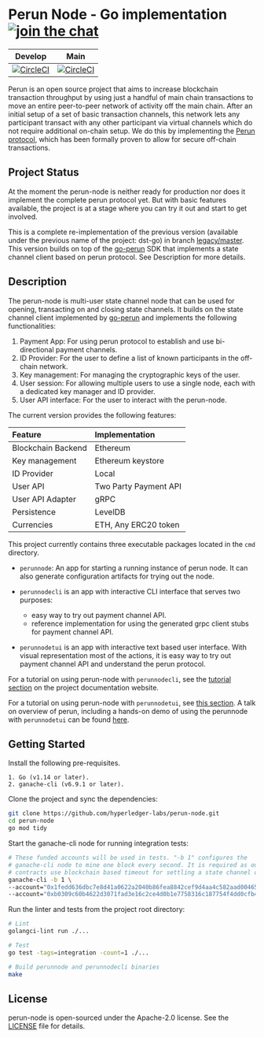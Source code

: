 # Perun Node - Go implementation [![join the chat][discord-image]][discord-url]

[discord-url]: https://discord.gg/hyperledger
[discord-image]: https://img.shields.io/badge/DISCORD-JOIN%20CHAT-green

| Develop | Main |
| :----: | :----: |
| [![CircleCI](https://circleci.com/gh/hyperledger-labs/perun-node/tree/develop.svg?style=shield)](https://circleci.com/gh/hyperledger-labs/perun-node/tree/develop) | [![CircleCI](https://circleci.com/gh/hyperledger-labs/perun-node/tree/main.svg?style=shield)](https://circleci.com/gh/hyperledger-labs/perun-node/tree/main) |

Perun is an open source project that aims to increase blockchain transaction
throughput by using just a handful of main chain transactions to move an entire
peer-to-peer network of activity off the main chain.  After an initial setup of
a set of basic transaction channels, this network lets any participant transact
with any other participant via virtual channels which do not require additional
on-chain setup.  We do this by implementing the 
[Perun protocol](https://perun.network/), which has been formally proven to
allow for secure off-chain transactions.


## Project Status

At the moment the perun-node is neither ready for production nor does it
implement the complete perun protocol yet. But with basic features available,
the project is at a stage where you can try it out and start to get involved.

This is a complete re-implementation of the previous version (available under
the previous name of the project: dst-go) in branch
[legacy/master](https://github.com/hyperledger-labs/perun-node/tree/legacy/master).
This version builds on top of the [go-perun](https://github.com/hyperledger-labs/go-perun) SDK that implements a state
channel client based on perun protocol. See Description for more details.

## Description

The perun-node is multi-user state channel node that can be used for opening,
transacting on and closing state channels. It builds on the state channel
client implemented by
[go-perun](https://github.com/hyperledger-labs/go-perun) and implements the
following functionalities:

1. Payment App: For using perun protocol to establish and use bi-directional
payment channels.
2. ID Provider: For the user to define a list of known participants in
the off-chain network.
3. Key management: For managing the cryptographic keys of the user.
4. User session: For allowing multiple users to use a single node, each with
a dedicated key manager and ID provider.
5. User API interface: For the user to interact with the perun-node.

The current version provides the following features:

|Feature | Implementation |
|:--|:--|
|Blockchain Backend|Ethereum|
|Key management|Ethereum keystore |
|ID Provider|Local |
|User API|Two Party Payment API |
|User API Adapter|gRPC |
|Persistence|LevelDB|
|Currencies|ETH, Any ERC20 token|

This project currently contains three executable packages located in the `cmd` directory.

- `perunnode`: An app for starting a running instance of perun node. It can
  also generate configuration artifacts for trying out the node.

- `perunnodecli` is an app with interactive CLI interface that serves two purposes:
    - easy way to try out payment channel API.
    - reference implementation for using the generated grpc client stubs for
      payment channel API.

- `perunnodetui` is an app with interactive text based user interface. With
  visual representation most of the actions, it is easy way to try out payment
  channel API and understand the perun protocol.

For a tutorial on using perun-node with `perunnodecli`, see the
[tutorial section](https://labs.hyperledger.org/perun-doc/node/introduction.html#user-guide)
on the project documentation website.

For a tutorial on using perun-node with `perunnodetui`, see
[this section](cmd/perunnodetui/Readme.md). A talk on overview of perun,
including a hands-on demo of using the perunnode with `perunnodetui` can be
found [here](https://youtu.be/sASYSJm3QKw?t=916).

## Getting Started

Install the following pre-requisites.

    1. Go (v1.14 or later).
    2. ganache-cli (v6.9.1 or later).

Clone the project and sync the dependencies:

```bash
git clone https://github.com/hyperledger-labs/perun-node.git
cd perun-node
go mod tidy
```

Start the ganache-cli node for running integration tests:

```bash
# These funded accounts will be used in tests. "-b 1" configures the
# ganache-cli node to mine one block every second. It is required as our
# contracts use blockchain based timeout for settling a state channel on-chain.
ganache-cli -b 1 \
--account="0x1fedd636dbc7e8d41a0622a2040b86fea8842cef9d4aa4c582aad00465b7acff,100000000000000000000" \
--account="0xb0309c60b4622d3071fad3e16c2ce4d0b1e7758316c187754f4dd0cfb44ceb33,100000000000000000000"
```

Run the linter and tests from the project root directory:

```bash
# Lint
golangci-lint run ./...

# Test
go test -tags=integration -count=1 ./...

# Build perunnode and perunnodecli binaries
make
```

## License

perun-node is open-sourced under the Apache-2.0 license. See the
[LICENSE](LICENSE) file for details.

